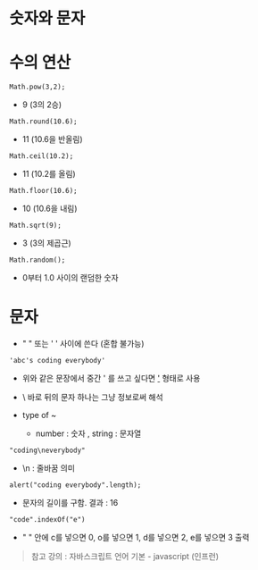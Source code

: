 숫자와 문자
===========
# 수의 연산
```
Math.pow(3,2);
```
*  9 (3의 2승)   
```
Math.round(10.6);
```
* 11 (10.6을 반올림)   
```
Math.ceil(10.2);
```
* 11 (10.2를 올림)   
```
Math.floor(10.6);
```
* 10 (10.6을 내림)
```
Math.sqrt(9);
```
* 3 (3의 제곱근)
```
Math.random();
```
* 0부터 1.0 사이의 랜덤한 숫자

# 문자
* " " 또는 ' ' 사이에 쓴다 (혼합 불가능)
```
'abc's coding everybody'
```
* 위와 같은 문장에서 중간 ' 를 쓰고 싶다면 [\'](escape) 형태로 사용
* \ 바로 뒤의 문자 하나는 그냥 정보로써 해석   
   
* type of ~
  * number : 숫자 , string : 문자열   
    
```
"coding\neverybody"
```
* \n : 줄바꿈 의미
```
alert("coding everybody".length);
```
* 문자의 길이를 구함. 결과 : 16
```
"code".indexOf("e")
```
* " " 안에 c를 넣으면 0, o를 넣으면 1, d를 넣으면 2, e를 넣으면 3 출력

> 참고 강의 : 자바스크립트 언어 기본 - javascript (인프런)
